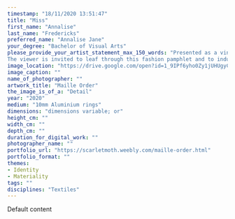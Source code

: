 ```yaml
---
timestamp: "18/11/2020 13:51:47"
title: "Miss"
first_name: "Annalise"
last_name: "Fredericks"
preferred_name: "Annalise Jane"
your_degree: "Bachelor of Visual Arts"
please_provide_your_artist_statement_max_150_words: "Presented as a vintage knitwear catalogue, 'Maille Order' combines our current need for personal protection and how we might consider what we wear as armour, with kitsch styling. The ‘knitting’ of armoured face masks, an apron and jumper, conflates women’s work and the masculine associations of chain maille. Asking questions about how function and value can be subverted through material associations and tongue-in-cheek tropes.  
The viewer is invited to leaf through this fashion pamphlet and to indulge in the product's absurd futility."
image_location: "https://drive.google.com/open?id=1_9IPf6yho0Zy1jUHUgyCfiR9wR1tmcgW"
image_caption: ""
name_of_photographer: ""
artwork_title: "Maille Order"
the_image_is_of_a: "Detail"
year: "2020"
medium: "10mm Aluminium rings"
dimensions: "dimensions variable; or"
height_cm: ""
width_cm: ""
depth_cm: ""
duration_for_digital_work: ""
photographer_name: ""
portfolio_url: "https://scarletmoth.weebly.com/maille-order.html"
portfolio_format: ""
themes:
- Identity
- Materiality
tags: ""
disciplines: "Textiles"
---
```


Default content